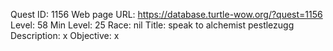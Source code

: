 Quest ID: 1156
Web page URL: https://database.turtle-wow.org/?quest=1156
Level: 58
Min Level: 25
Race: nil
Title: <NYI> <TXT> speak to alchemist pestlezugg
Description: x
Objective: x
